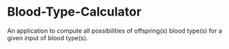 # Blood-Type-Calculator
An application to compute all possibilities of offspring(s) blood type(s) for a given input of blood type(s).
